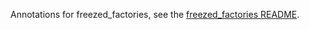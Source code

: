 Annotations for freezed_factories, see the [freezed_factories README](../freezed_factories/README.md).
